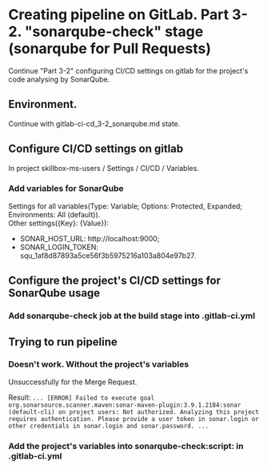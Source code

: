 # Creating pipeline on GitLab. Part 3-2. "sonarqube-check" stage (sonarqube for Pull Requests)
Continue "Part 3-2" configuring CI/CD settings on gitlab for the project's code analysing by SonarQube.           


## Environment.
Continue with gitlab-ci-cd_3-2_sonarqube.md state.

## Configure CI/CD settings on gitlab
In project skillbox-ms-users / Settings / CI/CD / Variables.
### Add variables for SonarQube
Settings for all variables(Type: Variable; Options: Protected, Expanded; Environments: All (default)).           
Other settings({Key}: {Value}):         
- SONAR_HOST_URL: http://localhost:9000;
- SONAR_LOGIN_TOKEN: squ_1af8d87893a5ce56f3b5975216a103a804e97b27.

## Configure the project's CI/CD settings for SonarQube usage
### Add sonarqube-check job at the build stage into .gitlab-ci.yml

## Trying to run pipeline
### Doesn't work. Without the project's variables
Unsuccessfully for the Merge Request.  

Result: 
``
...
[ERROR] Failed to execute goal org.sonarsource.scanner.maven:sonar-maven-plugin:3.9.1.2184:sonar (default-cli) on project users: Not authorized. Analyzing this project requires authentication. Please provide a user token in sonar.login or other credentials in sonar.login and sonar.password.
...
``

### Add the project's variables into sonarqube-check:script: in .gitlab-ci.yml
